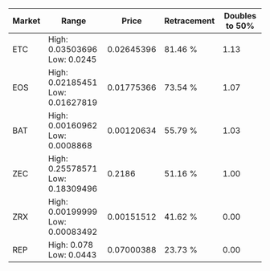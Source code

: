 | Market | Range | Price| Retracement | Doubles to 50% |
| --- | --- | --- | --- | --- |
| ETC | High: 0.03503696<br />Low: 0.0245 | 0.02645396 | 81.46 % | 1.13 |
| EOS | High: 0.02185451<br />Low: 0.01627819 | 0.01775366 | 73.54 % | 1.07 |
| BAT | High: 0.00160962<br />Low: 0.0008868 | 0.00120634 | 55.79 % | 1.03 |
| ZEC | High: 0.25578571<br />Low: 0.18309496 | 0.2186 | 51.16 % | 1.00 |
| ZRX | High: 0.00199999<br />Low: 0.00083492 | 0.00151512 | 41.62 % | 0.00 |
| REP | High: 0.078<br />Low: 0.0443 | 0.07000388 | 23.73 % | 0.00 |
